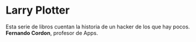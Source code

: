 
# Larry Plotter

Esta serie de libros cuentan la historia de un hacker de los que hay pocos.
**Fernando Cordon**, profesor de Apps.
